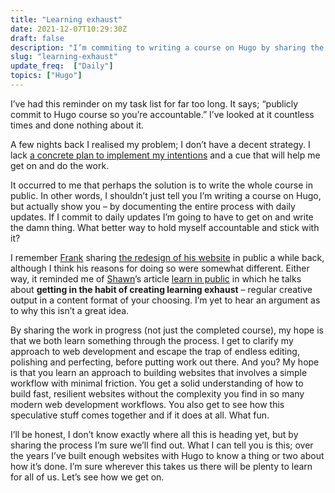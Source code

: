 ```yaml
---
title: "Learning exhaust"
date: 2021-12-07T10:29:30Z
draft: false
description: "I’m commiting to writing a course on Hugo by sharing the process in public. The plan is to create daily ‘learning exhaust’ in the form of updates like this."
slug: "learning-exhaust"
update_freq:  ["Daily"]
topics: ["Hugo"]
---
```


I’ve had this reminder on my task list for far too long. It says; “publicly commit to Hugo course so you’re accountable.” I’ve looked at it countless times and done nothing about it. 

A few nights back I realised my problem; I don’t have a decent strategy. I lack [a concrete plan to implement my intentions](https://harrycresswell.com/writing/implementation-intentions/) and a cue that will help me get on and do the work. 

It occurred to me that perhaps the solution is to write the whole course in public. In other words, I shouldn’t just tell you I’m writing a course on Hugo, but actually show you – by documenting the entire process with daily updates. If I commit to daily updates I’m going to have to get on and write the damn thing. What better way to hold myself accountable and stick with it? 

I remember [Frank](https://twitter.com/frank_chimero) sharing [the redesign of his website](https://frankchimero.com/blog/2019/redesign/) in public a while back, although I think his reasons for doing so were somewhat different. Either way, it reminded me of [Shawn](https://twitter.com/swyx)’s article [learn in public](https://www.swyx.io/learn-in-public/) in which he talks about **getting in the habit of creating learning exhaust** – regular creative output in a content format of your choosing. I’m yet to hear an argument as to why this isn’t a great idea. 

By sharing the work in progress (not just the completed course), my hope is that we both learn something through the process. I get to clarify my approach to web development and escape the trap of endless editing, polishing and perfecting, before putting work out there. And you? My hope is that you learn an approach to building websites that involves a simple workflow with minimal friction. You get a solid understanding of how to build fast, resilient websites without the complexity you find in so many modern web development workflows. You also get to see how this speculative stuff comes together and if it does at all. What fun.

I’ll be honest, I don’t know exactly where all this is heading yet, but by sharing the process I’m sure we’ll find out. What I can tell you is this; over the years I’ve built enough websites with Hugo to know a thing or two about how it’s done. I’m sure wherever this takes us there will be plenty to learn for all of us. Let’s see how we get on.